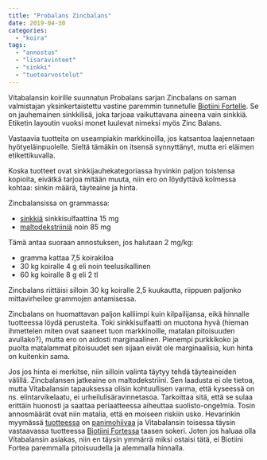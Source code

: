 ```yaml
---
title: "Probalans Zincbalans"
date: 2019-04-30
categories: 
  - "koira"
tags: 
  - "annostus"
  - "lisaravinteet"
  - "sinkki"
  - "tuotearvostelut"
---
```


Vitabalansin koirille suunnatun Probalans sarjan Zincbalans on saman valmistajan yksinkertaistettu vastine paremmin tunnetulle [Biotiini Fortelle](https://www.katiska.eu/tieto/koira-tuotearvostelu-vitamiini/biotiini-forte/). Se on jauhemainen sinkkilisä, joka tarjoaa vaikuttavana aineena vain sinkkiä. Etiketin layoutin vuoksi monet luulevat nimeksi myös Zinc Balans.

<!--more-->

Vastaavia tuotteita on useampiakin markkinoilla, jos katsantoa laajennetaan hyötyeläinpuolelle. Sieltä tämäkin on itsensä synnyttänyt, mutta eri eläimen etikettikuvalla.

Koska tuotteet ovat sinkkijauhekategoriassa hyvinkin paljon toistensa kopioita, eivätkä tarjoa mitään muuta, niin ero on löydyttävä kolmessa kohtaa: sinkin määrä, täyteaine ja hinta.

Zincbalansissa on grammassa:

- [sinkkiä](https://www.katiska.eu/tieto/sinkki/sinkki/) sinkkisulfaattina 15 mg
- [maltodekstriiniä](https://www.katiska.eu/tieto/hiilihydraatit/ruokinnan-gi-voimat/) noin 85 mg

Tämä antaa suoraan annostuksen, jos halutaan 2 mg/kg:

- gramma kattaa 7,5 koirakiloa
- 30 kg koiralle 4 g eli noin teelusikallinen
- 60 kg koiralle 8 g eli 2 tl

Zincbalans riittäisi silloin 30 kg koiralle 2,5 kuukautta, riippuen paljonko mittavirheilee grammojen antamisessa.

Zincbalans on huomattavan paljon kalliimpi kuin kilpailijansa, eikä hinnalle tuotteessa löydä perusteita. Toki sinkkisulfaatti on muotona hyvä (hieman ihmettelen miten ovat saaneet tuon markkinoille, matalan pitoisuuden avullako?), mutta ero on aidosti marginaalinen. Pienempi purkkikoko ja puolta matalammat pitoisuudet sen sijaan eivät ole marginaalisia, kun hinta on kuitenkin sama.

Jos jos hinta ei merkitse, niin silloin valinta täytyy tehdä täyteaineiden välillä. Zincbalansen jatkeaine on maltodekstriini. Sen laadusta ei ole tietoa, mutta Vitabalansin tapauksessa olisin kohtuullisen varma, että kyseessä on ns. elintarvikelaatu, ei urheilulisäravinnetasoa. Tarkoittaa sitä, että se sulaa erittäin huonosti ja saattaa periaatteessa aiheuttaa suolisto-ongelmia. Tosin annosmäärät ovat niin matalia, että en moiseen riskiin usko. Hevarinkin myymässä [tuotteessa](https://www.katiska.eu/tuotearvostelut/vitamiinit-mineraalit/hevari-sinkkikelaatti/) on [panimohiivaa](https://www.katiska.eu/tieto/monivitamiinit-ja-mineraalit/panimohiiva/) ja Vitabalansin toisessa täysin vastaavassa tuotteessa [Biotiini Fortessa](https://www.katiska.eu/tuotearvostelut/vitamiinit-mineraalit/biotiini-forte/) taasen sokeri. Joten jos haluaa olla Vitabalansin asiakas, niin en täysin ymmärrä miksi ostaisi tätä, ei Biotiini Fortea paremmalla pitoisuudella ja alemmalla hinnalla.
